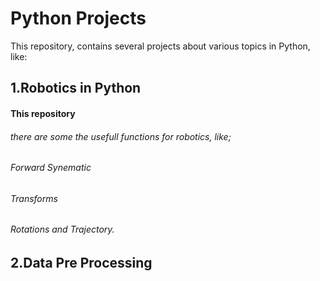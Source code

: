# Python Projects
This repository, contains several projects about various topics in Python, like:

## 1.Robotics in Python
#### This repository
###### there are some the usefull functions for robotics, like;
###### Forward Synematic
###### Transforms
###### Rotations and Trajectory.

## 2.Data Pre Processing

